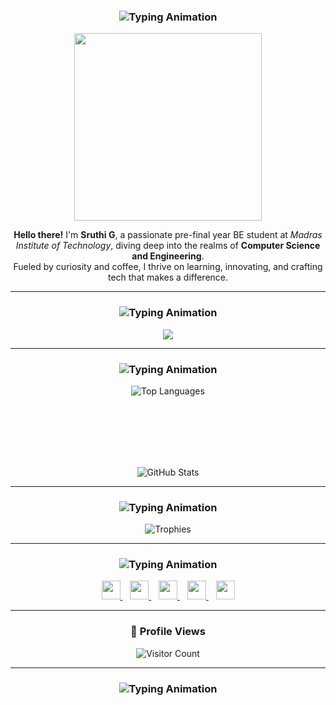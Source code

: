 <h3 align="center">
  <img src="https://readme-typing-svg.herokuapp.com/?font=Researcher&size=30&center=true&vCenter=true&width=500&height=100&color=08CBC0&duration=3000&lines=About+me;About+me;About+me;" alt="Typing Animation" />
</h3>

<p align="center">
  <img src="https://mir-s3-cdn-cf.behance.net/project_modules/disp/601014116770475.6068beff4640a.gif" width="300" />
  
</p>

<p align="center">
  <b>Hello there!</b> I'm <strong>Sruthi G</strong>, a passionate pre-final year BE student at <em>Madras Institute of Technology</em>, diving deep into the realms of <strong>Computer Science and Engineering</strong>. <br>
  Fueled by curiosity and coffee, I thrive on learning, innovating, and crafting tech that makes a difference.
</p>

---

<h3 align="center">
  <img src="https://readme-typing-svg.herokuapp.com/?font=Researcher&size=30&center=true&vCenter=true&width=500&height=100&color=08CBC0&duration=3000&lines=Languages+and+Tools;" alt="Typing Animation" />
</h3>

<p align="center">
  <a href="https://skillicons.dev">
    <img src="https://skillicons.dev/icons?i=c,py,java,html,css,js,bootstrap,react,vite,mongodb,django,git,figma,ps,wordpress" />
  </a>
</p>


---

<h3 align="center">
  <img src="https://readme-typing-svg.herokuapp.com/?font=Researcher&size=30&center=true&vCenter=true&width=500&height=100&color=08CBC0&duration=3000&lines=Statistics;" alt="Typing Animation" />
</h3>

<p align="center">
  <img src="https://github-readme-stats.vercel.app/api/top-langs?username=sruthi1605&show_icons=true&locale=en&layout=compact" alt="Top Languages" />
  
</p>

<br><br><br><br><br>

<p align="center">
  <img src="https://github-readme-stats.vercel.app/api?username=sruthi1605&show_icons=true&locale=en" alt="GitHub Stats" />
</p>

---

<h3 align="center">
  <img src="https://readme-typing-svg.herokuapp.com/?font=Researcher&size=30&center=true&vCenter=true&width=500&height=100&color=08CBC0&duration=3000&lines=Trophies;" alt="Typing Animation" />
</h3>

<p align="center">
  <img src="https://github-profile-trophy.vercel.app/?username=sruthi1605&theme=onestar" alt="Trophies" />
</p>

---

<h3 align="center">
  <img src="https://readme-typing-svg.herokuapp.com/?font=Researcher&size=30&center=true&vCenter=true&width=500&height=100&color=08CBC0&duration=3000&lines=Connect+with+me!;" alt="Typing Animation" />
</h3>

<p align="center">
  <a href="mailto:sruthiganesh05@gmail.com" target="_blank">
    <img src="https://cdn-icons-png.flaticon.com/128/10829/10829119.png" height="30" />
  </a>
  &nbsp;&nbsp;
  <a href="https://www.hackerrank.com/sruthiganesh05" target="_blank">
    <img src="https://raw.githubusercontent.com/rahuldkjain/github-profile-readme-generator/master/src/images/icons/Social/hackerrank.svg" height="30" />
  </a>
  &nbsp;&nbsp;
  <a href="https://www.leetcode.com/srug_05" target="_blank">
    <img src="https://raw.githubusercontent.com/rahuldkjain/github-profile-readme-generator/master/src/images/icons/Social/leet-code.svg" height="30" />
  </a>
  &nbsp;&nbsp;
  <a href="https://www.geeksforgeeks.org/user/sruthig_05/" target="_blank">
    <img src="https://img.icons8.com/?size=100&id=AbQBhN9v62Ob&format=png&color=000000" height="30" />
  </a>
  &nbsp;&nbsp;
  <a href="https://www.linkedin.com/in/sruthi-g-430406265/" target="_blank">
    <img src="https://cdn-icons-png.flaticon.com/512/174/174857.png" height="30" />
  </a>
</p>

---

<h3 align="center">👀 Profile Views</h3>

<p align="center">
  <img src="https://profile-counter.glitch.me/sruthi1605/count.svg" alt="Visitor Count" />
</p>

---

<h3 align="center">
  <img src="https://readme-typing-svg.herokuapp.com/?font=Researcher&size=30&center=true&vCenter=true&width=500&height=70&color=00FFFF&duration=3000&lines=Thanks+for+visiting!;" alt="Typing Animation" />
</h3>
